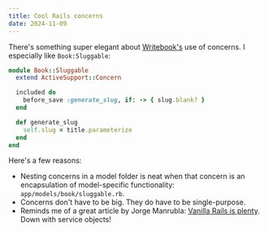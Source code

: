 ```yaml
---
title: Cool Rails concerns
date: 2024-11-09
---
```


There's something super elegant about [Writebook's](https://once.com/writebook) use
of concerns. I especially like `Book:Sluggable`:

```rb
module Book::Sluggable
  extend ActiveSupport::Concern

  included do
    before_save :generate_slug, if: -> { slug.blank? }
  end

  def generate_slug
    self.slug = title.parameterize
  end
end
```

Here's a few reasons:

- Nesting concerns in a model folder is neat when that concern
  is an encapsulation of model-specific functionality:
  `app/models/book/sluggable.rb`.
- Concerns don't have to be big. They do have to be single-purpose.
- Reminds me of a great article by Jorge Manrubla: [Vanilla Rails is
  plenty](https://dev.37signals.com/vanilla-rails-is-plenty/). Down
  with service objects!

